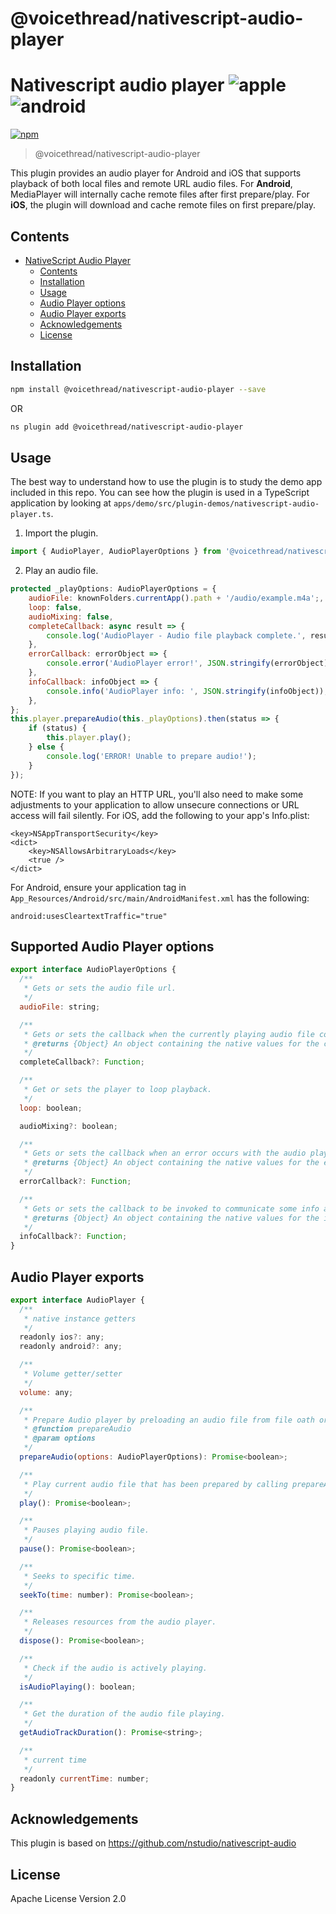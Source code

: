 # @voicethread/nativescript-audio-player

# Nativescript audio player ![apple](https://cdn3.iconfinder.com/data/icons/picons-social/57/16-apple-32.png) ![android](https://cdn4.iconfinder.com/data/icons/logos-3/228/android-32.png)

[![npm](https://img.shields.io/npm/v/@voicethread/nativescript-audio-player?style=flat-square)](https://www.npmjs.com/package/@voicethread/nativescript-audio-player)

> @voicethread/nativescript-audio-player

This plugin provides an audio player for Android and iOS that supports playback of both local files and remote URL audio files.  For  **Android**,  MediaPlayer will internally cache remote files after first prepare/play. For **iOS**, the plugin will download and cache remote files on first prepare/play. 

## Contents

- [NativeScript Audio Player](#nativescript-audio-player)
  - [Contents](#contents)
  - [Installation](#installation)
  - [Usage](#usage)
  - [Audio Player options](#supported-audio-player-options)
  - [Audio Player exports](#Audio-Player-exports) 
  - [Acknowledgements](#acknowledgements)
  - [License](#license)

## Installation

```bash
npm install @voicethread/nativescript-audio-player --save
```

OR 

```bash
ns plugin add @voicethread/nativescript-audio-player
```

## Usage

The best way to understand how to use the plugin is to study the demo app included in this repo. You can see how the plugin is used in a TypeScript application by looking at `apps/demo/src/plugin-demos/nativescript-audio-player.ts`.


1. Import the plugin.
```javascript
import { AudioPlayer, AudioPlayerOptions } from '@voicethread/nativescript-audio-player';
```

2. Play an audio file.
```javascript 
protected _playOptions: AudioPlayerOptions = {
    audioFile: knownFolders.currentApp().path + '/audio/example.m4a';,
    loop: false,
    audioMixing: false,
    completeCallback: async result => {
        console.log('AudioPlayer - Audio file playback complete.', result);
    },
    errorCallback: errorObject => {
        console.error('AudioPlayer error!', JSON.stringify(errorObject));
    },
    infoCallback: infoObject => {
        console.info('AudioPlayer info: ', JSON.stringify(infoObject));
    },
};
this.player.prepareAudio(this._playOptions).then(status => {
    if (status) {    
        this.player.play();    
    } else {
        console.log('ERROR! Unable to prepare audio!');
    }
});
```

NOTE: If you want to play an HTTP URL, you'll also need to make some adjustments to your application to allow unsecure connections or URL access will fail silently. 
For iOS, add the following to your app's Info.plist:
```
<key>NSAppTransportSecurity</key>  
<dict>  
    <key>NSAllowsArbitraryLoads</key>
    <true />  
</dict>
```

For Android, ensure your application tag in `App_Resources/Android/src/main/AndroidManifest.xml` has the following:

```
android:usesCleartextTraffic="true"
```

## Supported Audio Player options
```javascript 
export interface AudioPlayerOptions {
  /**
   * Gets or sets the audio file url.
   */
  audioFile: string;

  /**
   * Gets or sets the callback when the currently playing audio file completes.
   * @returns {Object} An object containing the native values for the callback.
   */
  completeCallback?: Function;

  /**
   * Get or sets the player to loop playback.
   */
  loop: boolean;

  audioMixing?: boolean;

  /**
   * Gets or sets the callback when an error occurs with the audio player.
   * @returns {Object} An object containing the native values for the error callback.
   */
  errorCallback?: Function;

  /**
   * Gets or sets the callback to be invoked to communicate some info and/or warning about the media or its playback.
   * @returns {Object} An object containing the native values for the info callback.
   */
  infoCallback?: Function;
}
```

## Audio Player exports

```javascript 
export interface AudioPlayer {
  /**
   * native instance getters
   */
  readonly ios?: any;
  readonly android?: any;

  /**
   * Volume getter/setter
   */
  volume: any;

  /**
   * Prepare Audio player by preloading an audio file from file oath or URL
   * @function prepareAudio
   * @param options
   */
  prepareAudio(options: AudioPlayerOptions): Promise<boolean>;

  /**
   * Play current audio file that has been prepared by calling prepareAudio(options)
   */
  play(): Promise<boolean>;

  /**
   * Pauses playing audio file.
   */
  pause(): Promise<boolean>;

  /**
   * Seeks to specific time.
   */
  seekTo(time: number): Promise<boolean>;

  /**
   * Releases resources from the audio player.
   */
  dispose(): Promise<boolean>;

  /**
   * Check if the audio is actively playing.
   */
  isAudioPlaying(): boolean;

  /**
   * Get the duration of the audio file playing.
   */
  getAudioTrackDuration(): Promise<string>;

  /**
   * current time
   */
  readonly currentTime: number;
}
```


## Acknowledgements

This plugin is based on https://github.com/nstudio/nativescript-audio


## License

Apache License Version 2.0
